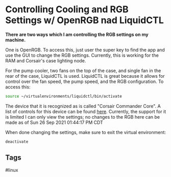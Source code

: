 # Controlling Cooling and RGB Settings w/ OpenRGB nad LiquidCTL

**There are two ways which I am controlling the RGB settings on my machine.**

One is OpenRGB. To access this, just user the super key to find the app and use
the GUI to change the RGB settings. Currently, this is working for the RAM and
Corsair's case lighting node.

For the pump cooler, two fans on the top of the case, and single fan in the rear
of the case, LiquidCTL is used. LiquidCTL is great because it allows for control
over the fan speed, the pump speed, and the RGB configuration. To access this:
```bash
source ~/virtualenvironments/liquidctl/bin/activate
```

The device that it is recognized as is called "Corsair Commander Core".
A list of controls for this device can be found [here](https://github.com/liquidctl/liquidctl/blob/main/docs/corsair-commander-core-guide.md).
Currently, the support for it is limited I can only view the settings; no
changes to the RGB here can be made as of Sun 26 Sep 2021 01:44:17 PM CDT

When done changing the settings, make sure to exit the virtual environment:
```bash
deactivate
```

## Tags
#linux

